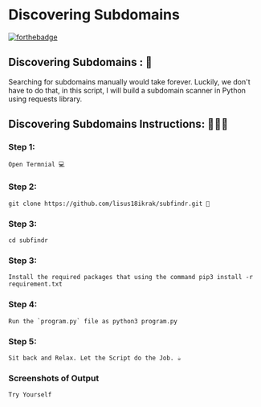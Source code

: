 # <b>Discovering Subdomains</b>

[![forthebadge](https://forthebadge.com/images/badges/made-with-python.svg)](https://forthebadge.com)

## Discovering Subdomains : 🚀

Searching for subdomains manually would take forever. Luckily, we don't have to do that, in this script, 
I will build a subdomain scanner in Python using requests library. 

## Discovering Subdomains Instructions: 👨🏻‍💻

### Step 1:

    Open Termnial 💻
    
### Step 2:

    git clone https://github.com/lisus18ikrak/subfindr.git 📂
    
 ### Step 3:  
 
    cd subfindr
    
### Step 3:

    Install the required packages that using the command pip3 install -r requirement.txt

### Step 4:
    
    Run the `program.py` file as python3 program.py

### Step 5:

    Sit back and Relax. Let the Script do the Job. ☕

### Screenshots of Output
    Try Yourself
